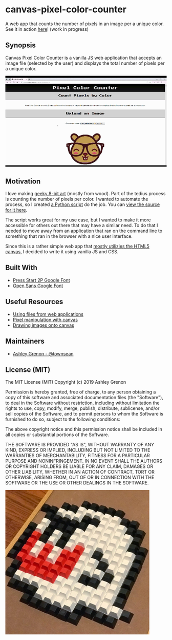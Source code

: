 # canvas-pixel-color-counter
A web app that counts the number of pixels in an image per a unique color. See it in action [here](http://townsean.github.io/canvas-pixel-color-counter)! (work in progress)

## Synopsis
Canvas Pixel Color Counter is a vanilla JS web application that accepts an image file (selected by the user) and displays the total number of pixels per a unique color. 

![sample output for the pixel color counter website](assets/canvas-pixel-color-counter.gif "Demo of the Canvas Pixel Color Counter website")

## Motivation
I love making [geeky 8-bit art](https://www.ashleygrenon.com/tag/8-bit/) (mostly from wood). Part of the tedius process is counting the number of pixels per color. I wanted to automate the process, so I created [a Python script](https://www.thecodingcouple.com/counting-pixels-by-color-in-python-with-pillow-a-pil-fork/) do the job. You can [view the source for it here](https://github.com/townsean/pixel-color-count).

The script works great for my use case, but I wanted to make it more accessible for others out there that may have a similar need. To do that I needed to move away from an application that ran on the command line to something that ran in the browser with a nice user interface.

Since this is a rather simple web app that [mostly utilizies the HTML5 canvas](https://developer.mozilla.org/en-US/docs/Web/API/Canvas_API/Tutorial/Pixel_manipulation_with_canvas), I decided to write it using vanilla JS and CSS.

## Built With

* [Press Start 2P Google Font](https://fonts.google.com/specimen/Press+Start+2P)
* [Open Sans Google Font](https://fonts.google.com/specimen/Open+Sans)

## Useful Resources
* [Using files from web applications](https://developer.mozilla.org/en-US/docs/Web/API/File/Using_files_from_web_applications)
* [Pixel manipulation with canvas](https://developer.mozilla.org/en-US/docs/Web/API/Canvas_API/Tutorial/Pixel_manipulation_with_canvas)
* [Drawing images onto canvas](https://webplatform.github.io/docs/concepts/programming/drawing_images_onto_canvas/)

## Maintainers

* [Ashley Grenon - @townsean](https://github.com/townsean)

## License (MIT)

The MIT License (MIT) Copyright (c) 2019 Ashley Grenon

Permission is hereby granted, free of charge, to any person obtaining a copy of this software and associated documentation files (the "Software"), to deal in the Software without restriction, including without limitation the rights to use, copy, modify, merge, publish, distribute, sublicense, and/or sell copies of the Software, and to permit persons to whom the Software is furnished to do so, subject to the following conditions:

The above copyright notice and this permission notice shall be included in all copies or substantial portions of the Software.

THE SOFTWARE IS PROVIDED "AS IS", WITHOUT WARRANTY OF ANY KIND, EXPRESS OR IMPLIED, INCLUDING BUT NOT LIMITED TO THE WARRANTIES OF MERCHANTABILITY, FITNESS FOR A PARTICULAR PURPOSE AND NONINFRINGEMENT. IN NO EVENT SHALL THE AUTHORS OR COPYRIGHT HOLDERS BE LIABLE FOR ANY CLAIM, DAMAGES OR OTHER LIABILITY, WHETHER IN AN ACTION OF CONTRACT, TORT OR OTHERWISE, ARISING FROM, OUT OF OR IN CONNECTION WITH THE SOFTWARE OR THE USE OR OTHER DEALINGS IN THE SOFTWARE.

![Work in progress shot of a project made with help from the app](assets/8-bit-boo-pixel-art-inprogress.JPG "A work in progress shot of a project made with help from the app")
